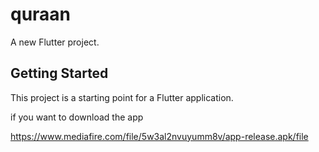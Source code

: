 # quraan

A new Flutter project.

## Getting Started

This project is a starting point for a Flutter application.

if you want to download the app

https://www.mediafire.com/file/5w3al2nvuyumm8v/app-release.apk/file
